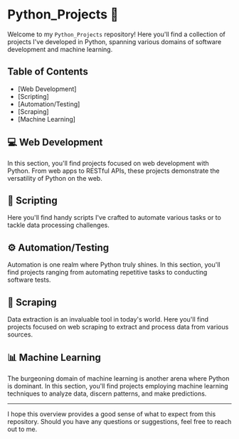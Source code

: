 # Python_Projects :snake:

Welcome to my `Python_Projects` repository! Here you'll find a collection of projects I've developed in Python, spanning various domains of software development and machine learning.

## Table of Contents

- [Web Development]
- [Scripting]
- [Automation/Testing]
- [Scraping]
- [Machine Learning]

## :computer: Web Development

In this section, you'll find projects focused on web development with Python. From web apps to RESTful APIs, these projects demonstrate the versatility of Python on the web.

## :wrench: Scripting

Here you'll find handy scripts I've crafted to automate various tasks or to tackle data processing challenges.

## :gear: Automation/Testing

Automation is one realm where Python truly shines. In this section, you'll find projects ranging from automating repetitive tasks to conducting software tests.

## :page_with_curl: Scraping

Data extraction is an invaluable tool in today's world. Here you'll find projects focused on web scraping to extract and process data from various sources.

## :bar_chart: Machine Learning

The burgeoning domain of machine learning is another arena where Python is dominant. In this section, you'll find projects employing machine learning techniques to analyze data, discern patterns, and make predictions.

---

I hope this overview provides a good sense of what to expect from this repository. Should you have any questions or suggestions, feel free to reach out to me.